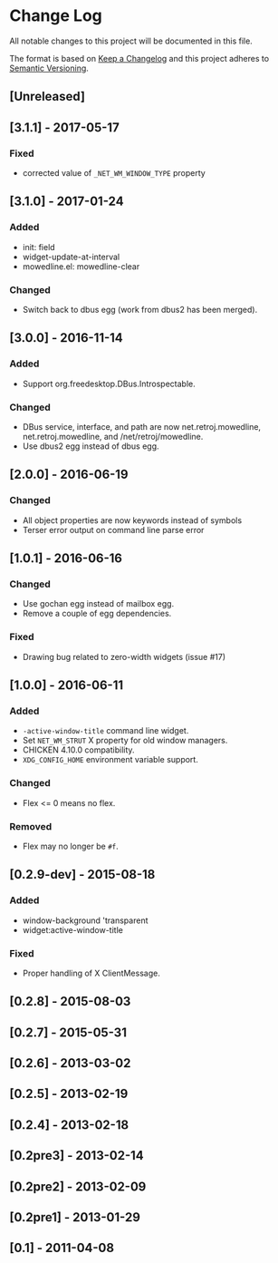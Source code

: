 
# Change Log

All notable changes to this project will be documented in this file.

The format is based on [Keep a Changelog](http://keepachangelog.com/)
and this project adheres to [Semantic Versioning](http://semver.org/).


## [Unreleased]

## [3.1.1] - 2017-05-17
### Fixed

- corrected value of `_NET_WM_WINDOW_TYPE` property


## [3.1.0] - 2017-01-24
### Added

- <widget> init: field
- widget-update-at-interval
- mowedline.el: mowedline-clear

### Changed

- Switch back to dbus egg (work from dbus2 has been merged).


## [3.0.0] - 2016-11-14
### Added

- Support org.freedesktop.DBus.Introspectable.

### Changed

- DBus service, interface, and path are now net.retroj.mowedline,
  net.retroj.mowedline, and /net/retroj/mowedline.
- Use dbus2 egg instead of dbus egg.


## [2.0.0] - 2016-06-19
### Changed

- All object properties are now keywords instead of symbols
- Terser error output on command line parse error


## [1.0.1] - 2016-06-16
### Changed

- Use gochan egg instead of mailbox egg.
- Remove a couple of egg dependencies.

### Fixed

- Drawing bug related to zero-width widgets (issue #17)


## [1.0.0] - 2016-06-11
### Added

- `-active-window-title` command line widget.
- Set `NET_WM_STRUT` X property for old window managers.
- CHICKEN 4.10.0 compatibility.
- `XDG_CONFIG_HOME` environment variable support.

### Changed

- Flex <= 0 means no flex.

### Removed

- Flex may no longer be `#f`.


## [0.2.9-dev] - 2015-08-18
### Added

- window-background 'transparent
- widget:active-window-title

### Fixed

- Proper handling of X ClientMessage.


## [0.2.8] - 2015-08-03
## [0.2.7] - 2015-05-31
## [0.2.6] - 2013-03-02
## [0.2.5] - 2013-02-19
## [0.2.4] - 2013-02-18
## [0.2pre3] - 2013-02-14
## [0.2pre2] - 2013-02-09
## [0.2pre1] - 2013-01-29
## [0.1] - 2011-04-08

